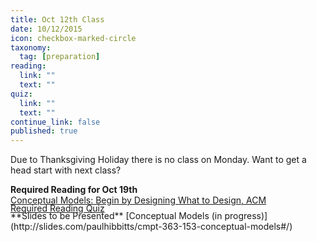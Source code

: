 ```yaml
---
title: Oct 12th Class
date: 10/12/2015
icon: checkbox-marked-circle
taxonomy:
  tag: [preparation]
reading:
  link: ""
  text: ""
quiz:
  link: ""
  text: ""
continue_link: false
published: true
---
```


Due to Thanksgiving Holiday there is no class on Monday. Want to get a head start with next class?

<p><strong>Required Reading for Oct 19th</strong><br>
<a class="newwindow" href=https://login.proxy.lib.sfu.ca/login?url=http://dl.acm.org/citation.cfm?id=503355.503366&coll=DL&dl=ACM&CFID=521069893&CFTOKEN=17492962> Conceptual Models: Begin by Designing What to Design, ACM</a></p>
<p><div style="margin-bottom: -3.1rem;">&nbsp;</div></p>
<a class="btn blue darken-2 newwindow" href=https://canvas.sfu.ca/courses/22099/quizzes/28959>Required Reading Quiz<i class="mdi mdi-arrow-right-bold-circle-outline right"></i> </a>
<p><div style="margin-bottom: -3.1rem;">&nbsp;</div></p>
**Slides to be Presented**  
[Conceptual Models (in progress)](http://slides.com/paulhibbitts/cmpt-363-153-conceptual-models#/)
